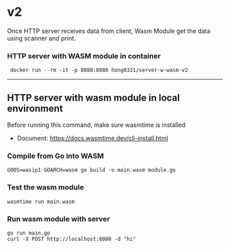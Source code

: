 # v2
Once HTTP server receives data from client, Wasm Module get the data using scanner and print.  


### HTTP server with WASM module in container 
```
 docker run --rm -it -p 8080:8080 hong0331/server-w-wasm-v2
```

----
## HTTP server with wasm module in local environment 
Before running this command, make sure wasmtime is installed 
- Document: https://docs.wasmtime.dev/cli-install.html

### Compile from Go into WASM 
```
GOOS=wasip1 GOARCH=wasm go build -o main.wasm module.go
```

### Test the wasm module 
```
wasmtime run main.wasm
``` 
 


###  Run wasm module with server 
```
go run main.go
curl -X POST http://localhost:8080 -d "hi" 
``` 

